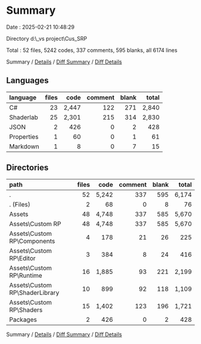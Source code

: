# Summary

Date : 2025-02-21 10:48:29

Directory d:\\_vs project\\Cus_SRP

Total : 52 files,  5242 codes, 337 comments, 595 blanks, all 6174 lines

Summary / [Details](details.md) / [Diff Summary](diff.md) / [Diff Details](diff-details.md)

## Languages
| language | files | code | comment | blank | total |
| :--- | ---: | ---: | ---: | ---: | ---: |
| C# | 23 | 2,447 | 122 | 271 | 2,840 |
| Shaderlab | 25 | 2,301 | 215 | 314 | 2,830 |
| JSON | 2 | 426 | 0 | 2 | 428 |
| Properties | 1 | 60 | 0 | 1 | 61 |
| Markdown | 1 | 8 | 0 | 7 | 15 |

## Directories
| path | files | code | comment | blank | total |
| :--- | ---: | ---: | ---: | ---: | ---: |
| . | 52 | 5,242 | 337 | 595 | 6,174 |
| . (Files) | 2 | 68 | 0 | 8 | 76 |
| Assets | 48 | 4,748 | 337 | 585 | 5,670 |
| Assets\\Custom RP | 48 | 4,748 | 337 | 585 | 5,670 |
| Assets\\Custom RP\\Components | 4 | 178 | 21 | 26 | 225 |
| Assets\\Custom RP\\Editor | 3 | 384 | 8 | 24 | 416 |
| Assets\\Custom RP\\Runtime | 16 | 1,885 | 93 | 221 | 2,199 |
| Assets\\Custom RP\\ShaderLibrary | 10 | 899 | 92 | 118 | 1,109 |
| Assets\\Custom RP\\Shaders | 15 | 1,402 | 123 | 196 | 1,721 |
| Packages | 2 | 426 | 0 | 2 | 428 |

Summary / [Details](details.md) / [Diff Summary](diff.md) / [Diff Details](diff-details.md)